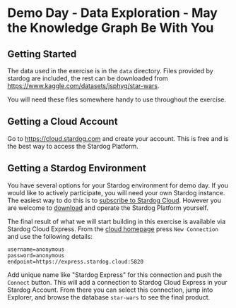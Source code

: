 # Demo Day - Data Exploration - May the Knowledge Graph Be With You

## Getting Started

The data used in the exercise is in the `data` directory. Files provided by stardog are included, the rest can be downloaded from https://www.kaggle.com/datasets/jsphyg/star-wars.

You will need these files somewhere handy to use throughout the exercise.

## Getting a Cloud Account

Go to https://cloud.stardog.com and create your account. This is free and is the best way to access the Stardog Platform. 

## Getting a Stardog Environment

You have several options for your Stardog environment for demo day. If you would like to actively participate, you will need your own Stardog instance. The easiest way to do this is to [subscribe to Stardog Cloud](https://cloud.stardog.com/get-started). However you are welcome to [download](https://www.stardog.com/get-started/) and operate the Stardog Platform yourself.

The final result of what we will start building in this exercise is available via Stardog Cloud Express. From the [cloud homepage](https://cloud.stardog.com) press `New Connection` and use the following details:

```
username=anonymous
password=anonymous
endpoint=https://express.stardog.cloud:5820
```

Add unique name like "Stardog Express" for this connection and push the `Connect` button. This will add a connection to Stardog Cloud Express in your Stardog Account. From there you can select this connection, jump into Explorer, and browse the database `star-wars` to see the final product.